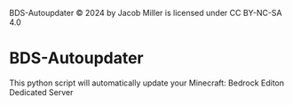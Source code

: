 BDS-Autoupdater © 2024 by Jacob Miller is licensed under CC BY-NC-SA 4.0 
# BDS-Autoupdater
This python script will automatically update your Minecraft: Bedrock Editon Dedicated Server
